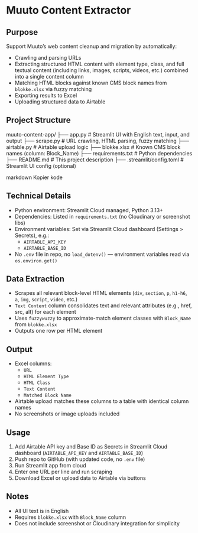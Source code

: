 # Muuto Content Extractor

## Purpose  
Support Muuto’s web content cleanup and migration by automatically:  
- Crawling and parsing URLs  
- Extracting structured HTML content with element type, class, and full textual content (including links, images, scripts, videos, etc.) combined into a single content column  
- Matching HTML blocks against known CMS block names from `blokke.xlsx` via fuzzy matching  
- Exporting results to Excel  
- Uploading structured data to Airtable  

## Project Structure  

muuto-content-app/
├── app.py # Streamlit UI with English text, input, and output
├── scrape.py # URL crawling, HTML parsing, fuzzy matching
├── airtable.py # Airtable upload logic
├── blokke.xlsx # Known CMS block names (column: Block_Name)
├── requirements.txt # Python dependencies
├── README.md # This project description
├── .streamlit/config.toml # Streamlit UI config (optional)

markdown
Kopier kode

## Technical Details  

- Python environment: Streamlit Cloud managed, Python 3.13+  
- Dependencies: Listed in `requirements.txt` (no Cloudinary or screenshot libs)  
- Environment variables: Set via Streamlit Cloud dashboard (Settings > Secrets), e.g.:  
  - `AIRTABLE_API_KEY`  
  - `AIRTABLE_BASE_ID`  
- No `.env` file in repo, no `load_dotenv()` — environment variables read via `os.environ.get()`  

## Data Extraction  

- Scrapes all relevant block-level HTML elements (`div`, `section`, `p`, `h1-h6`, `a`, `img`, `script`, `video`, etc.)  
- `Text Content` column consolidates text and relevant attributes (e.g., href, src, alt) for each element  
- Uses `fuzzywuzzy` to approximate-match element classes with `Block_Name` from `blokke.xlsx`  
- Outputs one row per HTML element  

## Output  

- Excel columns:  
  - `URL`  
  - `HTML Element Type`  
  - `HTML Class`  
  - `Text Content`  
  - `Matched Block Name`  
- Airtable upload matches these columns to a table with identical column names  
- No screenshots or image uploads included  

## Usage  

1. Add Airtable API key and Base ID as Secrets in Streamlit Cloud dashboard (`AIRTABLE_API_KEY` and `AIRTABLE_BASE_ID`)  
2. Push repo to GitHub (with updated code, no `.env` file)  
3. Run Streamlit app from cloud  
4. Enter one URL per line and run scraping  
5. Download Excel or upload data to Airtable via buttons  

## Notes  

- All UI text is in English  
- Requires `blokke.xlsx` with `Block_Name` column  
- Does not include screenshot or Cloudinary integration for simplicity  
